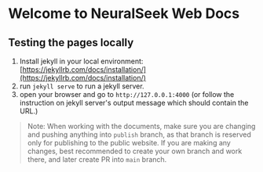 # Welcome to NeuralSeek Web Docs

## Testing the pages locally
1. Install jekyll in your local environment: [https://jekyllrb.com/docs/installation/](https://jekyllrb.com/docs/installation/)
2. run `jekyll serve` to run a jekyll server.
3. open your browser and go to `http://127.0.0.1:4000` (or follow the instruction on jekyll server's output message which should contain the URL.)

> Note: When working with the documents, make sure you are changing and pushing anything into `publish` branch, as that branch is reserved only for publishing to the public website. If you are making any changes, best recommended to create your own branch and work there, and later create PR into `main` branch.
